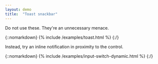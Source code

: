 ```yaml
---
layout: demo
title:  "Toast snackbar"
---
```


Do not use these. They're an unnecessary menace.

{::nomarkdown}
{% include /examples/toast.html %}
{:/}

Instead, try an inline notification in proximity to the control.

{::nomarkdown}
{% include /examples/input-switch-dynamic.html %}
{:/}
